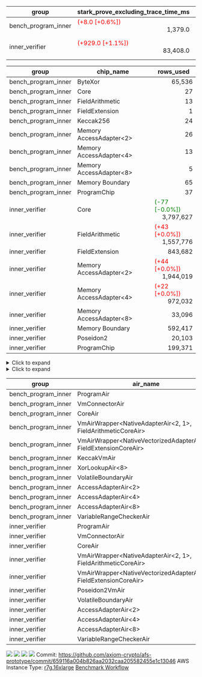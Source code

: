| group | stark_prove_excluding_trace_time_ms | total_cells | total_cells_used | total_proof_time_ms | trace_gen_time_ms | verify_program_compile_ms |
| --- | --- | --- | --- | --- | --- | --- |
| bench_program_inner | <span style="color: red">(+8.0 [+0.6%])</span> <div style='text-align: right'>1,379.0</div>  | <div style='text-align: right'>1,916,220</div>  | <div style='text-align: right'>146,113</div>  | <span style="color: red">(+9.0 [+0.6%])</span> <div style='text-align: right'>1,401.0</div>  | <span style="color: red">(+1.0 [+4.8%])</span> <div style='text-align: right'>22.0</div>  |  |
| inner_verifier | <span style="color: red">(+929.0 [+1.1%])</span> <div style='text-align: right'>83,408.0</div>  | <div style='text-align: right'>690,356,248</div>  | <span style="color: green">(-2,560 [-0.0%])</span> <div style='text-align: right'>362,580,414</div>  | <span style="color: red">(+1,355.0 [+1.4%])</span> <div style='text-align: right'>97,983.0</div>  | <span style="color: red">(+426.0 [+3.0%])</span> <div style='text-align: right'>14,575.0</div>  | <span style="color: red">(+49.0 [+0.1%])</span> <div style='text-align: right'>45,773.0</div>  |

| group | chip_name | rows_used |
| --- | --- | --- |
| bench_program_inner | ByteXor | <div style='text-align: right'>65,536</div>  |
| bench_program_inner | Core | <div style='text-align: right'>27</div>  |
| bench_program_inner | FieldArithmetic | <div style='text-align: right'>13</div>  |
| bench_program_inner | FieldExtension | <div style='text-align: right'>1</div>  |
| bench_program_inner | Keccak256 | <div style='text-align: right'>24</div>  |
| bench_program_inner | Memory AccessAdapter<2> | <div style='text-align: right'>26</div>  |
| bench_program_inner | Memory AccessAdapter<4> | <div style='text-align: right'>13</div>  |
| bench_program_inner | Memory AccessAdapter<8> | <div style='text-align: right'>5</div>  |
| bench_program_inner | Memory Boundary | <div style='text-align: right'>65</div>  |
| bench_program_inner | ProgramChip | <div style='text-align: right'>37</div>  |
| inner_verifier | Core | <span style="color: green">(-77 [-0.0%])</span> <div style='text-align: right'>3,797,627</div>  |
| inner_verifier | FieldArithmetic | <span style="color: red">(+43 [+0.0%])</span> <div style='text-align: right'>1,557,776</div>  |
| inner_verifier | FieldExtension | <div style='text-align: right'>843,682</div>  |
| inner_verifier | Memory AccessAdapter<2> | <span style="color: red">(+44 [+0.0%])</span> <div style='text-align: right'>1,944,019</div>  |
| inner_verifier | Memory AccessAdapter<4> | <span style="color: red">(+22 [+0.0%])</span> <div style='text-align: right'>972,032</div>  |
| inner_verifier | Memory AccessAdapter<8> | <div style='text-align: right'>33,096</div>  |
| inner_verifier | Memory Boundary | <div style='text-align: right'>592,417</div>  |
| inner_verifier | Poseidon2 | <div style='text-align: right'>20,103</div>  |
| inner_verifier | ProgramChip | <div style='text-align: right'>199,371</div>  |

<details>
<summary>Click to expand</summary>

| group | dsl_ir | opcode | frequency |
| --- | --- | --- | --- |
| bench_program_inner |  | JAL | <div style='text-align: right'>1</div>  |
| bench_program_inner |  | STOREW | <div style='text-align: right'>2</div>  |
| bench_program_inner | AddE | FE4ADD | <div style='text-align: right'>1</div>  |
| bench_program_inner | AddF | ADD | <div style='text-align: right'>1</div>  |
| bench_program_inner | AddVI | ADD | <div style='text-align: right'>6</div>  |
| bench_program_inner | Alloc | ADD | <div style='text-align: right'>2</div>  |
| bench_program_inner | Alloc | LOADW | <div style='text-align: right'>2</div>  |
| bench_program_inner | Alloc | MUL | <div style='text-align: right'>2</div>  |
| bench_program_inner | For | ADD | <div style='text-align: right'>2</div>  |
| bench_program_inner | For | BNE | <div style='text-align: right'>3</div>  |
| bench_program_inner | For | JAL | <div style='text-align: right'>1</div>  |
| bench_program_inner | For | STOREW | <div style='text-align: right'>1</div>  |
| bench_program_inner | IfEqI | BNE | <div style='text-align: right'>2</div>  |
| bench_program_inner | ImmE | STOREW | <div style='text-align: right'>8</div>  |
| bench_program_inner | ImmF | STOREW | <div style='text-align: right'>2</div>  |
| bench_program_inner | ImmV | STOREW | <div style='text-align: right'>3</div>  |
| bench_program_inner | Keccak256 | KECCAK256 | <div style='text-align: right'>1</div>  |
| bench_program_inner | StoreV | STOREW2 | <div style='text-align: right'>2</div>  |
| inner_verifier |  | JAL | <div style='text-align: right'>1</div>  |
| inner_verifier |  | STOREW | <div style='text-align: right'>2</div>  |
| inner_verifier | AddE | FE4ADD | <div style='text-align: right'>223,919</div>  |
| inner_verifier | AddEFFI | LOADW | <div style='text-align: right'>128</div>  |
| inner_verifier | AddEFFI | STOREW | <div style='text-align: right'>384</div>  |
| inner_verifier | AddEFI | ADD | <div style='text-align: right'>188</div>  |
| inner_verifier | AddEI | ADD | <div style='text-align: right'>66,940</div>  |
| inner_verifier | AddFI | ADD | <span style="color: red">(+43 [+0.3%])</span> <div style='text-align: right'>12,432</div>  |
| inner_verifier | AddV | ADD | <div style='text-align: right'>6,049</div>  |
| inner_verifier | AddVI | ADD | <div style='text-align: right'>271,881</div>  |
| inner_verifier | Alloc | ADD | <div style='text-align: right'>23,942</div>  |
| inner_verifier | Alloc | LOADW | <div style='text-align: right'>23,942</div>  |
| inner_verifier | Alloc | MUL | <div style='text-align: right'>14,447</div>  |
| inner_verifier | AssertEqE | BNE | <div style='text-align: right'>132</div>  |
| inner_verifier | AssertEqEI | BNE | <div style='text-align: right'>4</div>  |
| inner_verifier | AssertEqF | BNE | <div style='text-align: right'>4,054</div>  |
| inner_verifier | AssertEqV | BNE | <div style='text-align: right'>1,182</div>  |
| inner_verifier | AssertEqVI | BNE | <div style='text-align: right'>149</div>  |
| inner_verifier | CycleTrackerEnd | CT_END | <div style='text-align: right'>104,398</div>  |
| inner_verifier | CycleTrackerStart | CT_START | <div style='text-align: right'>104,398</div>  |
| inner_verifier | DivE | BBE4DIV | <div style='text-align: right'>195,093</div>  |
| inner_verifier | DivEIN | BBE4DIV | <div style='text-align: right'>30</div>  |
| inner_verifier | DivEIN | STOREW | <div style='text-align: right'>120</div>  |
| inner_verifier | DivFIN | DIV | <div style='text-align: right'>72</div>  |
| inner_verifier | For | ADD | <div style='text-align: right'>528,357</div>  |
| inner_verifier | For | BNE | <div style='text-align: right'>546,986</div>  |
| inner_verifier | For | JAL | <div style='text-align: right'>18,629</div>  |
| inner_verifier | For | LOADW | <div style='text-align: right'>966</div>  |
| inner_verifier | For | STOREW | <div style='text-align: right'>17,663</div>  |
| inner_verifier | HintBitsF | HINT_BITS | <div style='text-align: right'>22</div>  |
| inner_verifier | HintInputVec | HINT_INPUT | <div style='text-align: right'>9,495</div>  |
| inner_verifier | IfEq | BNE | <div style='text-align: right'>6,158</div>  |
| inner_verifier | IfEqI | BNE | <div style='text-align: right'>121,363</div>  |
| inner_verifier | IfEqI | JAL | <span style="color: green">(-77 [-0.8%])</span> <div style='text-align: right'>9,197</div>  |
| inner_verifier | IfNe | BEQ | <div style='text-align: right'>6,893</div>  |
| inner_verifier | IfNe | JAL | <div style='text-align: right'>21</div>  |
| inner_verifier | IfNeI | BEQ | <div style='text-align: right'>1,006</div>  |
| inner_verifier | ImmE | STOREW | <div style='text-align: right'>12,388</div>  |
| inner_verifier | ImmF | STOREW | <div style='text-align: right'>14,525</div>  |
| inner_verifier | ImmV | STOREW | <div style='text-align: right'>21,682</div>  |
| inner_verifier | LoadE | LOADW | <div style='text-align: right'>41,480</div>  |
| inner_verifier | LoadE | LOADW2 | <div style='text-align: right'>800,736</div>  |
| inner_verifier | LoadF | LOADW | <div style='text-align: right'>11,473</div>  |
| inner_verifier | LoadF | LOADW2 | <div style='text-align: right'>299,007</div>  |
| inner_verifier | LoadV | LOADW | <div style='text-align: right'>11,595</div>  |
| inner_verifier | LoadV | LOADW2 | <div style='text-align: right'>64,069</div>  |
| inner_verifier | MulE | BBE4MUL | <div style='text-align: right'>408,232</div>  |
| inner_verifier | MulEF | MUL | <div style='text-align: right'>1,668</div>  |
| inner_verifier | MulEFI | MUL | <div style='text-align: right'>1,424</div>  |
| inner_verifier | MulEI | BBE4MUL | <div style='text-align: right'>2,570</div>  |
| inner_verifier | MulEI | STOREW | <div style='text-align: right'>10,280</div>  |
| inner_verifier | MulF | MUL | <div style='text-align: right'>22,173</div>  |
| inner_verifier | MulFI | MUL | <div style='text-align: right'>12</div>  |
| inner_verifier | MulV | MUL | <div style='text-align: right'>682</div>  |
| inner_verifier | MulVI | MUL | <div style='text-align: right'>8,259</div>  |
| inner_verifier | NegE | MUL | <div style='text-align: right'>184</div>  |
| inner_verifier | Poseidon2CompressBabyBear | COMP_POS2 | <div style='text-align: right'>7,224</div>  |
| inner_verifier | Poseidon2PermuteBabyBear | PERM_POS2 | <div style='text-align: right'>12,879</div>  |
| inner_verifier | StoreE | STOREW | <div style='text-align: right'>11,244</div>  |
| inner_verifier | StoreE | STOREW2 | <div style='text-align: right'>11,156</div>  |
| inner_verifier | StoreF | STOREW | <div style='text-align: right'>12,380</div>  |
| inner_verifier | StoreF | STOREW2 | <div style='text-align: right'>101,810</div>  |
| inner_verifier | StoreHintWord | ADD | <div style='text-align: right'>192,455</div>  |
| inner_verifier | StoreHintWord | SHINTW | <div style='text-align: right'>202,632</div>  |
| inner_verifier | StoreV | STOREW | <div style='text-align: right'>1,394</div>  |
| inner_verifier | StoreV | STOREW2 | <div style='text-align: right'>24,133</div>  |
| inner_verifier | SubE | FE4SUB | <div style='text-align: right'>13,838</div>  |
| inner_verifier | SubEF | LOADW | <div style='text-align: right'>1,168,350</div>  |
| inner_verifier | SubEF | SUB | <div style='text-align: right'>389,450</div>  |
| inner_verifier | SubEFI | ADD | <div style='text-align: right'>1,256</div>  |
| inner_verifier | SubEI | ADD | <div style='text-align: right'>240</div>  |
| inner_verifier | SubV | SUB | <div style='text-align: right'>14,040</div>  |
| inner_verifier | SubVI | SUB | <div style='text-align: right'>1,268</div>  |
| inner_verifier | SubVIN | SUB | <div style='text-align: right'>357</div>  |

</details>

<details>
<summary>Click to expand</summary>

| group | air_name | dsl_ir | opcode | cells_used |
| --- | --- | --- | --- | --- |
| bench_program_inner | Boundary |  | JAL | <div style='text-align: right'>19</div>  |
| bench_program_inner | CoreAir |  | JAL | <div style='text-align: right'>60</div>  |
| bench_program_inner | Boundary |  | STOREW | <div style='text-align: right'>38</div>  |
| bench_program_inner | CoreAir |  | STOREW | <div style='text-align: right'>120</div>  |
| bench_program_inner | <NativeVectorizedAdapterAir<4>,FieldExtensionCoreAir> | AddE | FE4ADD | <div style='text-align: right'>40</div>  |
| bench_program_inner | AccessAdapter<2> | AddE | FE4ADD | <div style='text-align: right'>66</div>  |
| bench_program_inner | AccessAdapter<4> | AddE | FE4ADD | <div style='text-align: right'>39</div>  |
| bench_program_inner | Boundary | AddE | FE4ADD | <div style='text-align: right'>76</div>  |
| bench_program_inner | <NativeAdapterAir<2, 1>,FieldArithmeticCoreAir> | AddF | ADD | <div style='text-align: right'>30</div>  |
| bench_program_inner | Boundary | AddF | ADD | <div style='text-align: right'>19</div>  |
| bench_program_inner | <NativeAdapterAir<2, 1>,FieldArithmeticCoreAir> | AddVI | ADD | <div style='text-align: right'>180</div>  |
| bench_program_inner | Boundary | AddVI | ADD | <div style='text-align: right'>38</div>  |
| bench_program_inner | <NativeAdapterAir<2, 1>,FieldArithmeticCoreAir> | Alloc | ADD | <div style='text-align: right'>60</div>  |
| bench_program_inner | Boundary | Alloc | LOADW | <div style='text-align: right'>38</div>  |
| bench_program_inner | CoreAir | Alloc | LOADW | <div style='text-align: right'>120</div>  |
| bench_program_inner | <NativeAdapterAir<2, 1>,FieldArithmeticCoreAir> | Alloc | MUL | <div style='text-align: right'>60</div>  |
| bench_program_inner | <NativeAdapterAir<2, 1>,FieldArithmeticCoreAir> | For | ADD | <div style='text-align: right'>60</div>  |
| bench_program_inner | CoreAir | For | BNE | <div style='text-align: right'>180</div>  |
| bench_program_inner | CoreAir | For | JAL | <div style='text-align: right'>60</div>  |
| bench_program_inner | Boundary | For | STOREW | <div style='text-align: right'>19</div>  |
| bench_program_inner | CoreAir | For | STOREW | <div style='text-align: right'>60</div>  |
| bench_program_inner | CoreAir | IfEqI | BNE | <div style='text-align: right'>120</div>  |
| bench_program_inner | Boundary | ImmE | STOREW | <div style='text-align: right'>152</div>  |
| bench_program_inner | CoreAir | ImmE | STOREW | <div style='text-align: right'>480</div>  |
| bench_program_inner | Boundary | ImmF | STOREW | <div style='text-align: right'>38</div>  |
| bench_program_inner | CoreAir | ImmF | STOREW | <div style='text-align: right'>120</div>  |
| bench_program_inner | Boundary | ImmV | STOREW | <div style='text-align: right'>38</div>  |
| bench_program_inner | CoreAir | ImmV | STOREW | <div style='text-align: right'>180</div>  |
| bench_program_inner | AccessAdapter<2> | Keccak256 | KECCAK256 | <div style='text-align: right'>220</div>  |
| bench_program_inner | AccessAdapter<4> | Keccak256 | KECCAK256 | <div style='text-align: right'>130</div>  |
| bench_program_inner | AccessAdapter<8> | Keccak256 | KECCAK256 | <div style='text-align: right'>85</div>  |
| bench_program_inner | Boundary | Keccak256 | KECCAK256 | <div style='text-align: right'>722</div>  |
| bench_program_inner | KeccakVmAir | Keccak256 | KECCAK256 | <div style='text-align: right'>76,752</div>  |
| bench_program_inner | Boundary | StoreV | STOREW2 | <div style='text-align: right'>38</div>  |
| bench_program_inner | CoreAir | StoreV | STOREW2 | <div style='text-align: right'>120</div>  |
| inner_verifier | Boundary |  | JAL | <div style='text-align: right'>19</div>  |
| inner_verifier | CoreAir |  | JAL | <div style='text-align: right'>60</div>  |
| inner_verifier | Boundary |  | STOREW | <div style='text-align: right'>38</div>  |
| inner_verifier | CoreAir |  | STOREW | <div style='text-align: right'>120</div>  |
| inner_verifier | <NativeVectorizedAdapterAir<4>,FieldExtensionCoreAir> | AddE | FE4ADD | <div style='text-align: right'>8,956,760</div>  |
| inner_verifier | AccessAdapter<2> | AddE | FE4ADD | <div style='text-align: right'>1,105,742</div>  |
| inner_verifier | AccessAdapter<4> | AddE | FE4ADD | <div style='text-align: right'>653,393</div>  |
| inner_verifier | Boundary | AddE | FE4ADD | <div style='text-align: right'>2,075,560</div>  |
| inner_verifier | AccessAdapter<2> | AddEFFI | LOADW | <div style='text-align: right'>913</div>  |
| inner_verifier | AccessAdapter<4> | AddEFFI | LOADW | <div style='text-align: right'>1,079</div>  |
| inner_verifier | Boundary | AddEFFI | LOADW | <div style='text-align: right'>418</div>  |
| inner_verifier | CoreAir | AddEFFI | LOADW | <div style='text-align: right'>7,680</div>  |
| inner_verifier | AccessAdapter<2> | AddEFFI | STOREW | <div style='text-align: right'>913</div>  |
| inner_verifier | Boundary | AddEFFI | STOREW | <div style='text-align: right'>1,254</div>  |
| inner_verifier | CoreAir | AddEFFI | STOREW | <div style='text-align: right'>23,040</div>  |
| inner_verifier | <NativeAdapterAir<2, 1>,FieldArithmeticCoreAir> | AddEFI | ADD | <div style='text-align: right'>5,640</div>  |
| inner_verifier | AccessAdapter<2> | AddEFI | ADD | <div style='text-align: right'>572</div>  |
| inner_verifier | AccessAdapter<4> | AddEFI | ADD | <div style='text-align: right'>338</div>  |
| inner_verifier | Boundary | AddEFI | ADD | <div style='text-align: right'>2,128</div>  |
| inner_verifier | <NativeAdapterAir<2, 1>,FieldArithmeticCoreAir> | AddEI | ADD | <div style='text-align: right'>2,008,200</div>  |
| inner_verifier | AccessAdapter<2> | AddEI | ADD | <span style="color: red">(+242 [+0.1%])</span> <div style='text-align: right'>372,856</div>  |
| inner_verifier | AccessAdapter<4> | AddEI | ADD | <span style="color: red">(+143 [+0.1%])</span> <div style='text-align: right'>220,324</div>  |
| inner_verifier | Boundary | AddEI | ADD | <div style='text-align: right'>1,132,096</div>  |
| inner_verifier | <NativeAdapterAir<2, 1>,FieldArithmeticCoreAir> | AddFI | ADD | <span style="color: red">(+1,290 [+0.3%])</span> <div style='text-align: right'>372,960</div>  |
| inner_verifier | Boundary | AddFI | ADD | <div style='text-align: right'>437</div>  |
| inner_verifier | <NativeAdapterAir<2, 1>,FieldArithmeticCoreAir> | AddV | ADD | <div style='text-align: right'>181,470</div>  |
| inner_verifier | Boundary | AddV | ADD | <div style='text-align: right'>38</div>  |
| inner_verifier | <NativeAdapterAir<2, 1>,FieldArithmeticCoreAir> | AddVI | ADD | <div style='text-align: right'>8,156,430</div>  |
| inner_verifier | Boundary | AddVI | ADD | <div style='text-align: right'>14,877</div>  |
| inner_verifier | <NativeAdapterAir<2, 1>,FieldArithmeticCoreAir> | Alloc | ADD | <div style='text-align: right'>718,260</div>  |
| inner_verifier | Boundary | Alloc | LOADW | <div style='text-align: right'>1,653</div>  |
| inner_verifier | CoreAir | Alloc | LOADW | <div style='text-align: right'>1,436,520</div>  |
| inner_verifier | <NativeAdapterAir<2, 1>,FieldArithmeticCoreAir> | Alloc | MUL | <div style='text-align: right'>433,410</div>  |
| inner_verifier | AccessAdapter<2> | Alloc | MUL | <div style='text-align: right'>22</div>  |
| inner_verifier | AccessAdapter<4> | Alloc | MUL | <div style='text-align: right'>26</div>  |
| inner_verifier | AccessAdapter<2> | AssertEqE | BNE | <div style='text-align: right'>726</div>  |
| inner_verifier | AccessAdapter<4> | AssertEqE | BNE | <div style='text-align: right'>429</div>  |
| inner_verifier | CoreAir | AssertEqE | BNE | <div style='text-align: right'>7,920</div>  |
| inner_verifier | AccessAdapter<2> | AssertEqEI | BNE | <div style='text-align: right'>22</div>  |
| inner_verifier | AccessAdapter<4> | AssertEqEI | BNE | <div style='text-align: right'>13</div>  |
| inner_verifier | CoreAir | AssertEqEI | BNE | <div style='text-align: right'>240</div>  |
| inner_verifier | CoreAir | AssertEqF | BNE | <div style='text-align: right'>243,240</div>  |
| inner_verifier | CoreAir | AssertEqV | BNE | <div style='text-align: right'>70,920</div>  |
| inner_verifier | CoreAir | AssertEqVI | BNE | <div style='text-align: right'>8,940</div>  |
| inner_verifier | CoreAir | CycleTrackerEnd | CT_END | <div style='text-align: right'>6,263,880</div>  |
| inner_verifier | CoreAir | CycleTrackerStart | CT_START | <div style='text-align: right'>6,263,880</div>  |
| inner_verifier | <NativeVectorizedAdapterAir<4>,FieldExtensionCoreAir> | DivE | BBE4DIV | <div style='text-align: right'>7,803,720</div>  |
| inner_verifier | AccessAdapter<2> | DivE | BBE4DIV | <div style='text-align: right'>8,568,142</div>  |
| inner_verifier | AccessAdapter<4> | DivE | BBE4DIV | <div style='text-align: right'>5,062,993</div>  |
| inner_verifier | <NativeVectorizedAdapterAir<4>,FieldExtensionCoreAir> | DivEIN | BBE4DIV | <div style='text-align: right'>1,200</div>  |
| inner_verifier | AccessAdapter<2> | DivEIN | BBE4DIV | <div style='text-align: right'>1,232</div>  |
| inner_verifier | AccessAdapter<4> | DivEIN | BBE4DIV | <div style='text-align: right'>728</div>  |
| inner_verifier | Boundary | DivEIN | BBE4DIV | <div style='text-align: right'>456</div>  |
| inner_verifier | AccessAdapter<2> | DivEIN | STOREW | <div style='text-align: right'>429</div>  |
| inner_verifier | AccessAdapter<4> | DivEIN | STOREW | <div style='text-align: right'>117</div>  |
| inner_verifier | CoreAir | DivEIN | STOREW | <div style='text-align: right'>7,200</div>  |
| inner_verifier | <NativeAdapterAir<2, 1>,FieldArithmeticCoreAir> | DivFIN | DIV | <div style='text-align: right'>2,160</div>  |
| inner_verifier | <NativeAdapterAir<2, 1>,FieldArithmeticCoreAir> | For | ADD | <div style='text-align: right'>15,850,710</div>  |
| inner_verifier | CoreAir | For | BNE | <div style='text-align: right'>32,819,160</div>  |
| inner_verifier | AccessAdapter<2> | For | JAL | <div style='text-align: right'>429</div>  |
| inner_verifier | AccessAdapter<4> | For | JAL | <div style='text-align: right'>507</div>  |
| inner_verifier | CoreAir | For | JAL | <div style='text-align: right'>1,117,740</div>  |
| inner_verifier | Boundary | For | LOADW | <div style='text-align: right'>399</div>  |
| inner_verifier | CoreAir | For | LOADW | <div style='text-align: right'>57,960</div>  |
| inner_verifier | Boundary | For | STOREW | <div style='text-align: right'>912</div>  |
| inner_verifier | CoreAir | For | STOREW | <div style='text-align: right'>1,059,780</div>  |
| inner_verifier | CoreAir | HintBitsF | HINT_BITS | <div style='text-align: right'>1,320</div>  |
| inner_verifier | CoreAir | HintInputVec | HINT_INPUT | <div style='text-align: right'>569,700</div>  |
| inner_verifier | CoreAir | IfEq | BNE | <div style='text-align: right'>369,480</div>  |
| inner_verifier | CoreAir | IfEqI | BNE | <div style='text-align: right'>7,281,780</div>  |
| inner_verifier | CoreAir | IfEqI | JAL | <span style="color: green">(-4,620 [-0.8%])</span> <div style='text-align: right'>551,820</div>  |
| inner_verifier | CoreAir | IfNe | BEQ | <div style='text-align: right'>413,580</div>  |
| inner_verifier | CoreAir | IfNe | JAL | <div style='text-align: right'>1,260</div>  |
| inner_verifier | CoreAir | IfNeI | BEQ | <div style='text-align: right'>60,360</div>  |
| inner_verifier | AccessAdapter<2> | ImmE | STOREW | <div style='text-align: right'>3,366</div>  |
| inner_verifier | AccessAdapter<4> | ImmE | STOREW | <div style='text-align: right'>1,989</div>  |
| inner_verifier | Boundary | ImmE | STOREW | <div style='text-align: right'>214,852</div>  |
| inner_verifier | CoreAir | ImmE | STOREW | <div style='text-align: right'>743,280</div>  |
| inner_verifier | Boundary | ImmF | STOREW | <div style='text-align: right'>2,337</div>  |
| inner_verifier | CoreAir | ImmF | STOREW | <div style='text-align: right'>871,500</div>  |
| inner_verifier | Boundary | ImmV | STOREW | <div style='text-align: right'>15,067</div>  |
| inner_verifier | CoreAir | ImmV | STOREW | <div style='text-align: right'>1,300,920</div>  |
| inner_verifier | AccessAdapter<2> | LoadE | LOADW | <div style='text-align: right'>61,116</div>  |
| inner_verifier | AccessAdapter<4> | LoadE | LOADW | <div style='text-align: right'>36,114</div>  |
| inner_verifier | Boundary | LoadE | LOADW | <div style='text-align: right'>505,172</div>  |
| inner_verifier | CoreAir | LoadE | LOADW | <div style='text-align: right'>2,488,800</div>  |
| inner_verifier | AccessAdapter<2> | LoadE | LOADW2 | <div style='text-align: right'>24,090</div>  |
| inner_verifier | AccessAdapter<4> | LoadE | LOADW2 | <div style='text-align: right'>14,235</div>  |
| inner_verifier | Boundary | LoadE | LOADW2 | <div style='text-align: right'>76</div>  |
| inner_verifier | CoreAir | LoadE | LOADW2 | <div style='text-align: right'>48,044,160</div>  |
| inner_verifier | AccessAdapter<2> | LoadF | LOADW | <div style='text-align: right'>22,176</div>  |
| inner_verifier | AccessAdapter<4> | LoadF | LOADW | <div style='text-align: right'>13,104</div>  |
| inner_verifier | AccessAdapter<8> | LoadF | LOADW | <div style='text-align: right'>8,568</div>  |
| inner_verifier | Boundary | LoadF | LOADW | <div style='text-align: right'>494</div>  |
| inner_verifier | CoreAir | LoadF | LOADW | <div style='text-align: right'>688,380</div>  |
| inner_verifier | AccessAdapter<2> | LoadF | LOADW2 | <div style='text-align: right'>605</div>  |
| inner_verifier | AccessAdapter<4> | LoadF | LOADW2 | <div style='text-align: right'>364</div>  |
| inner_verifier | AccessAdapter<8> | LoadF | LOADW2 | <div style='text-align: right'>391</div>  |
| inner_verifier | Boundary | LoadF | LOADW2 | <div style='text-align: right'>532</div>  |
| inner_verifier | CoreAir | LoadF | LOADW2 | <div style='text-align: right'>17,940,420</div>  |
| inner_verifier | Boundary | LoadV | LOADW | <div style='text-align: right'>13,737</div>  |
| inner_verifier | CoreAir | LoadV | LOADW | <div style='text-align: right'>695,700</div>  |
| inner_verifier | Boundary | LoadV | LOADW2 | <div style='text-align: right'>1,615</div>  |
| inner_verifier | CoreAir | LoadV | LOADW2 | <div style='text-align: right'>3,844,140</div>  |
| inner_verifier | <NativeVectorizedAdapterAir<4>,FieldExtensionCoreAir> | MulE | BBE4MUL | <div style='text-align: right'>16,329,280</div>  |
| inner_verifier | AccessAdapter<2> | MulE | BBE4MUL | <span style="color: red">(+242 [+0.0%])</span> <div style='text-align: right'>492,976</div>  |
| inner_verifier | AccessAdapter<4> | MulE | BBE4MUL | <span style="color: red">(+143 [+0.0%])</span> <div style='text-align: right'>291,304</div>  |
| inner_verifier | Boundary | MulE | BBE4MUL | <div style='text-align: right'>1,215,924</div>  |
| inner_verifier | <NativeAdapterAir<2, 1>,FieldArithmeticCoreAir> | MulEF | MUL | <div style='text-align: right'>50,040</div>  |
| inner_verifier | AccessAdapter<2> | MulEF | MUL | <div style='text-align: right'>8,272</div>  |
| inner_verifier | AccessAdapter<4> | MulEF | MUL | <div style='text-align: right'>4,888</div>  |
| inner_verifier | Boundary | MulEF | MUL | <div style='text-align: right'>912</div>  |
| inner_verifier | <NativeAdapterAir<2, 1>,FieldArithmeticCoreAir> | MulEFI | MUL | <div style='text-align: right'>42,720</div>  |
| inner_verifier | AccessAdapter<2> | MulEFI | MUL | <div style='text-align: right'>1,892</div>  |
| inner_verifier | AccessAdapter<4> | MulEFI | MUL | <div style='text-align: right'>1,118</div>  |
| inner_verifier | Boundary | MulEFI | MUL | <div style='text-align: right'>24,092</div>  |
| inner_verifier | <NativeVectorizedAdapterAir<4>,FieldExtensionCoreAir> | MulEI | BBE4MUL | <div style='text-align: right'>102,800</div>  |
| inner_verifier | AccessAdapter<2> | MulEI | BBE4MUL | <div style='text-align: right'>156,728</div>  |
| inner_verifier | AccessAdapter<4> | MulEI | BBE4MUL | <div style='text-align: right'>92,612</div>  |
| inner_verifier | Boundary | MulEI | BBE4MUL | <div style='text-align: right'>153,596</div>  |
| inner_verifier | AccessAdapter<2> | MulEI | STOREW | <div style='text-align: right'>56,298</div>  |
| inner_verifier | AccessAdapter<4> | MulEI | STOREW | <div style='text-align: right'>33,137</div>  |
| inner_verifier | Boundary | MulEI | STOREW | <div style='text-align: right'>57</div>  |
| inner_verifier | CoreAir | MulEI | STOREW | <div style='text-align: right'>616,800</div>  |
| inner_verifier | <NativeAdapterAir<2, 1>,FieldArithmeticCoreAir> | MulF | MUL | <div style='text-align: right'>665,190</div>  |
| inner_verifier | Boundary | MulF | MUL | <div style='text-align: right'>19</div>  |
| inner_verifier | <NativeAdapterAir<2, 1>,FieldArithmeticCoreAir> | MulFI | MUL | <div style='text-align: right'>360</div>  |
| inner_verifier | Boundary | MulFI | MUL | <div style='text-align: right'>19</div>  |
| inner_verifier | <NativeAdapterAir<2, 1>,FieldArithmeticCoreAir> | MulV | MUL | <div style='text-align: right'>20,460</div>  |
| inner_verifier | Boundary | MulV | MUL | <div style='text-align: right'>12,901</div>  |
| inner_verifier | <NativeAdapterAir<2, 1>,FieldArithmeticCoreAir> | MulVI | MUL | <div style='text-align: right'>247,770</div>  |
| inner_verifier | Boundary | MulVI | MUL | <div style='text-align: right'>133</div>  |
| inner_verifier | <NativeAdapterAir<2, 1>,FieldArithmeticCoreAir> | NegE | MUL | <div style='text-align: right'>5,520</div>  |
| inner_verifier | AccessAdapter<2> | NegE | MUL | <div style='text-align: right'>1,122</div>  |
| inner_verifier | AccessAdapter<4> | NegE | MUL | <div style='text-align: right'>663</div>  |
| inner_verifier | Boundary | NegE | MUL | <div style='text-align: right'>2,356</div>  |
| inner_verifier | AccessAdapter<2> | Poseidon2CompressBabyBear | COMP_POS2 | <div style='text-align: right'>298,452</div>  |
| inner_verifier | AccessAdapter<4> | Poseidon2CompressBabyBear | COMP_POS2 | <div style='text-align: right'>176,358</div>  |
| inner_verifier | AccessAdapter<8> | Poseidon2CompressBabyBear | COMP_POS2 | <div style='text-align: right'>115,311</div>  |
| inner_verifier | Poseidon2VmAir<BabyBear> | Poseidon2CompressBabyBear | COMP_POS2 | <div style='text-align: right'>3,019,632</div>  |
| inner_verifier | AccessAdapter<2> | Poseidon2PermuteBabyBear | PERM_POS2 | <div style='text-align: right'>605,022</div>  |
| inner_verifier | AccessAdapter<4> | Poseidon2PermuteBabyBear | PERM_POS2 | <div style='text-align: right'>357,656</div>  |
| inner_verifier | AccessAdapter<8> | Poseidon2PermuteBabyBear | PERM_POS2 | <div style='text-align: right'>235,450</div>  |
| inner_verifier | Poseidon2VmAir<BabyBear> | Poseidon2PermuteBabyBear | PERM_POS2 | <div style='text-align: right'>5,383,422</div>  |
| inner_verifier | AccessAdapter<2> | StoreE | STOREW | <div style='text-align: right'>7,898</div>  |
| inner_verifier | AccessAdapter<4> | StoreE | STOREW | <div style='text-align: right'>4,667</div>  |
| inner_verifier | Boundary | StoreE | STOREW | <div style='text-align: right'>213,636</div>  |
| inner_verifier | CoreAir | StoreE | STOREW | <div style='text-align: right'>674,640</div>  |
| inner_verifier | AccessAdapter<2> | StoreE | STOREW2 | <div style='text-align: right'>45,276</div>  |
| inner_verifier | AccessAdapter<4> | StoreE | STOREW2 | <div style='text-align: right'>26,754</div>  |
| inner_verifier | Boundary | StoreE | STOREW2 | <div style='text-align: right'>28,424</div>  |
| inner_verifier | CoreAir | StoreE | STOREW2 | <div style='text-align: right'>669,360</div>  |
| inner_verifier | Boundary | StoreF | STOREW | <div style='text-align: right'>235,220</div>  |
| inner_verifier | CoreAir | StoreF | STOREW | <div style='text-align: right'>742,800</div>  |
| inner_verifier | AccessAdapter<2> | StoreF | STOREW2 | <div style='text-align: right'>521,202</div>  |
| inner_verifier | AccessAdapter<4> | StoreF | STOREW2 | <div style='text-align: right'>308,126</div>  |
| inner_verifier | AccessAdapter<8> | StoreF | STOREW2 | <div style='text-align: right'>202,912</div>  |
| inner_verifier | Boundary | StoreF | STOREW2 | <div style='text-align: right'>58,596</div>  |
| inner_verifier | CoreAir | StoreF | STOREW2 | <div style='text-align: right'>6,108,600</div>  |
| inner_verifier | <NativeAdapterAir<2, 1>,FieldArithmeticCoreAir> | StoreHintWord | ADD | <div style='text-align: right'>5,773,650</div>  |
| inner_verifier | Boundary | StoreHintWord | SHINTW | <div style='text-align: right'>3,850,008</div>  |
| inner_verifier | CoreAir | StoreHintWord | SHINTW | <div style='text-align: right'>12,157,920</div>  |
| inner_verifier | Boundary | StoreV | STOREW | <div style='text-align: right'>26,486</div>  |
| inner_verifier | CoreAir | StoreV | STOREW | <div style='text-align: right'>83,640</div>  |
| inner_verifier | Boundary | StoreV | STOREW2 | <div style='text-align: right'>454,252</div>  |
| inner_verifier | CoreAir | StoreV | STOREW2 | <div style='text-align: right'>1,447,980</div>  |
| inner_verifier | <NativeVectorizedAdapterAir<4>,FieldExtensionCoreAir> | SubE | FE4SUB | <div style='text-align: right'>553,520</div>  |
| inner_verifier | AccessAdapter<2> | SubE | FE4SUB | <div style='text-align: right'>455,444</div>  |
| inner_verifier | AccessAdapter<4> | SubE | FE4SUB | <div style='text-align: right'>269,126</div>  |
| inner_verifier | Boundary | SubE | FE4SUB | <div style='text-align: right'>958,436</div>  |
| inner_verifier | AccessAdapter<2> | SubEF | LOADW | <div style='text-align: right'>4,283,950</div>  |
| inner_verifier | CoreAir | SubEF | LOADW | <div style='text-align: right'>70,101,000</div>  |
| inner_verifier | <NativeAdapterAir<2, 1>,FieldArithmeticCoreAir> | SubEF | SUB | <div style='text-align: right'>11,683,500</div>  |
| inner_verifier | AccessAdapter<2> | SubEF | SUB | <div style='text-align: right'>4,283,950</div>  |
| inner_verifier | AccessAdapter<4> | SubEF | SUB | <div style='text-align: right'>5,062,850</div>  |
| inner_verifier | <NativeAdapterAir<2, 1>,FieldArithmeticCoreAir> | SubEFI | ADD | <div style='text-align: right'>37,680</div>  |
| inner_verifier | AccessAdapter<2> | SubEFI | ADD | <div style='text-align: right'>462</div>  |
| inner_verifier | AccessAdapter<4> | SubEFI | ADD | <div style='text-align: right'>273</div>  |
| inner_verifier | Boundary | SubEFI | ADD | <div style='text-align: right'>22,344</div>  |
| inner_verifier | <NativeAdapterAir<2, 1>,FieldArithmeticCoreAir> | SubEI | ADD | <div style='text-align: right'>7,200</div>  |
| inner_verifier | AccessAdapter<2> | SubEI | ADD | <div style='text-align: right'>1,914</div>  |
| inner_verifier | AccessAdapter<4> | SubEI | ADD | <div style='text-align: right'>1,131</div>  |
| inner_verifier | Boundary | SubEI | ADD | <div style='text-align: right'>912</div>  |
| inner_verifier | <NativeAdapterAir<2, 1>,FieldArithmeticCoreAir> | SubV | SUB | <div style='text-align: right'>421,200</div>  |
| inner_verifier | Boundary | SubV | SUB | <div style='text-align: right'>76</div>  |
| inner_verifier | <NativeAdapterAir<2, 1>,FieldArithmeticCoreAir> | SubVI | SUB | <div style='text-align: right'>38,040</div>  |
| inner_verifier | Boundary | SubVI | SUB | <div style='text-align: right'>13,357</div>  |
| inner_verifier | <NativeAdapterAir<2, 1>,FieldArithmeticCoreAir> | SubVIN | SUB | <div style='text-align: right'>10,710</div>  |

</details>

| group | air_name | cells | constraints | interactions | main_cols | perm_cols | prep_cols | quotient_deg | rows |
| --- | --- | --- | --- | --- | --- | --- | --- | --- | --- |
| bench_program_inner | ProgramAir | <div style='text-align: right'>1,152</div>  | <div style='text-align: right'>4</div>  | <div style='text-align: right'>1</div>  | <div style='text-align: right'>10</div>  | <div style='text-align: right'>8</div>  |  | <div style='text-align: right'>1</div>  | <div style='text-align: right'>64</div>  |
| bench_program_inner | VmConnectorAir | <div style='text-align: right'>32</div>  | <div style='text-align: right'>8</div>  | <div style='text-align: right'>3</div>  | <div style='text-align: right'>4</div>  | <div style='text-align: right'>12</div>  | <div style='text-align: right'>1</div>  | <div style='text-align: right'>2</div>  | <div style='text-align: right'>2</div>  |
| bench_program_inner | CoreAir | <div style='text-align: right'>3,328</div>  | <div style='text-align: right'>104</div>  | <div style='text-align: right'>19</div>  | <div style='text-align: right'>60</div>  | <div style='text-align: right'>44</div>  |  | <div style='text-align: right'>2</div>  | <div style='text-align: right'>32</div>  |
| bench_program_inner | VmAirWrapper<NativeAdapterAir<2, 1>, FieldArithmeticCoreAir> | <div style='text-align: right'>1,056</div>  | <div style='text-align: right'>27</div>  | <div style='text-align: right'>15</div>  | <div style='text-align: right'>30</div>  | <div style='text-align: right'>36</div>  |  | <div style='text-align: right'>2</div>  | <div style='text-align: right'>16</div>  |
| bench_program_inner | VmAirWrapper<NativeVectorizedAdapterAir<4>, FieldExtensionCoreAir> | <div style='text-align: right'>76</div>  | <div style='text-align: right'>27</div>  | <div style='text-align: right'>15</div>  | <div style='text-align: right'>40</div>  | <div style='text-align: right'>36</div>  |  | <div style='text-align: right'>2</div>  | <div style='text-align: right'>1</div>  |
| bench_program_inner | KeccakVmAir | <div style='text-align: right'>132,544</div>  | <div style='text-align: right'>2,251</div>  | <div style='text-align: right'>235</div>  | <div style='text-align: right'>3,198</div>  | <div style='text-align: right'>944</div>  |  | <div style='text-align: right'>2</div>  | <div style='text-align: right'>32</div>  |
| bench_program_inner | XorLookupAir<8> | <div style='text-align: right'>589,824</div>  | <div style='text-align: right'>4</div>  | <div style='text-align: right'>1</div>  | <div style='text-align: right'>1</div>  | <div style='text-align: right'>8</div>  | <div style='text-align: right'>3</div>  | <div style='text-align: right'>1</div>  | <div style='text-align: right'>65,536</div>  |
| bench_program_inner | VolatileBoundaryAir | <div style='text-align: right'>4,480</div>  | <div style='text-align: right'>21</div>  | <div style='text-align: right'>6</div>  | <div style='text-align: right'>19</div>  | <div style='text-align: right'>16</div>  |  | <div style='text-align: right'>2</div>  | <div style='text-align: right'>128</div>  |
| bench_program_inner | AccessAdapterAir<2> | <div style='text-align: right'>2,240</div>  | <div style='text-align: right'>14</div>  | <div style='text-align: right'>5</div>  | <div style='text-align: right'>11</div>  | <div style='text-align: right'>24</div>  |  | <div style='text-align: right'>2</div>  | <div style='text-align: right'>64</div>  |
| bench_program_inner | AccessAdapterAir<4> | <div style='text-align: right'>1,184</div>  | <div style='text-align: right'>14</div>  | <div style='text-align: right'>5</div>  | <div style='text-align: right'>13</div>  | <div style='text-align: right'>24</div>  |  | <div style='text-align: right'>2</div>  | <div style='text-align: right'>32</div>  |
| bench_program_inner | AccessAdapterAir<8> | <div style='text-align: right'>656</div>  | <div style='text-align: right'>14</div>  | <div style='text-align: right'>5</div>  | <div style='text-align: right'>17</div>  | <div style='text-align: right'>24</div>  |  | <div style='text-align: right'>2</div>  | <div style='text-align: right'>16</div>  |
| bench_program_inner | VariableRangeCheckerAir | <div style='text-align: right'>1,179,648</div>  | <div style='text-align: right'>4</div>  | <div style='text-align: right'>1</div>  | <div style='text-align: right'>1</div>  | <div style='text-align: right'>8</div>  | <div style='text-align: right'>2</div>  | <div style='text-align: right'>1</div>  | <div style='text-align: right'>131,072</div>  |
| inner_verifier | ProgramAir | <div style='text-align: right'>4,718,592</div>  | <div style='text-align: right'>4</div>  | <div style='text-align: right'>1</div>  | <div style='text-align: right'>10</div>  | <div style='text-align: right'>8</div>  |  | <div style='text-align: right'>1</div>  | <div style='text-align: right'>262,144</div>  |
| inner_verifier | VmConnectorAir | <div style='text-align: right'>24</div>  | <div style='text-align: right'>7</div>  | <div style='text-align: right'>3</div>  | <div style='text-align: right'>4</div>  | <div style='text-align: right'>8</div>  | <div style='text-align: right'>1</div>  | <div style='text-align: right'>4</div>  | <div style='text-align: right'>2</div>  |
| inner_verifier | CoreAir | <div style='text-align: right'>335,544,320</div>  | <div style='text-align: right'>98</div>  | <div style='text-align: right'>19</div>  | <div style='text-align: right'>60</div>  | <div style='text-align: right'>20</div>  |  | <div style='text-align: right'>8</div>  | <div style='text-align: right'>4,194,304</div>  |
| inner_verifier | VmAirWrapper<NativeAdapterAir<2, 1>, FieldArithmeticCoreAir> | <div style='text-align: right'>96,468,992</div>  | <div style='text-align: right'>22</div>  | <div style='text-align: right'>15</div>  | <div style='text-align: right'>30</div>  | <div style='text-align: right'>16</div>  |  | <div style='text-align: right'>8</div>  | <div style='text-align: right'>2,097,152</div>  |
| inner_verifier | VmAirWrapper<NativeVectorizedAdapterAir<4>, FieldExtensionCoreAir> | <div style='text-align: right'>58,720,256</div>  | <div style='text-align: right'>22</div>  | <div style='text-align: right'>15</div>  | <div style='text-align: right'>40</div>  | <div style='text-align: right'>16</div>  |  | <div style='text-align: right'>8</div>  | <div style='text-align: right'>1,048,576</div>  |
| inner_verifier | Poseidon2VmAir<BabyBear> | <div style='text-align: right'>14,614,528</div>  | <div style='text-align: right'>374</div>  | <div style='text-align: right'>32</div>  | <div style='text-align: right'>418</div>  | <div style='text-align: right'>28</div>  |  | <div style='text-align: right'>8</div>  | <div style='text-align: right'>32,768</div>  |
| inner_verifier | VolatileBoundaryAir | <div style='text-align: right'>28,311,552</div>  | <div style='text-align: right'>19</div>  | <div style='text-align: right'>6</div>  | <div style='text-align: right'>19</div>  | <div style='text-align: right'>8</div>  |  | <div style='text-align: right'>8</div>  | <div style='text-align: right'>1,048,576</div>  |
| inner_verifier | AccessAdapterAir<2> | <div style='text-align: right'>96,468,992</div>  | <div style='text-align: right'>11</div>  | <div style='text-align: right'>5</div>  | <div style='text-align: right'>11</div>  | <div style='text-align: right'>12</div>  |  | <div style='text-align: right'>4</div>  | <div style='text-align: right'>4,194,304</div>  |
| inner_verifier | AccessAdapterAir<4> | <div style='text-align: right'>52,428,800</div>  | <div style='text-align: right'>11</div>  | <div style='text-align: right'>5</div>  | <div style='text-align: right'>13</div>  | <div style='text-align: right'>12</div>  |  | <div style='text-align: right'>4</div>  | <div style='text-align: right'>2,097,152</div>  |
| inner_verifier | AccessAdapterAir<8> | <div style='text-align: right'>1,900,544</div>  | <div style='text-align: right'>11</div>  | <div style='text-align: right'>5</div>  | <div style='text-align: right'>17</div>  | <div style='text-align: right'>12</div>  |  | <div style='text-align: right'>4</div>  | <div style='text-align: right'>65,536</div>  |
| inner_verifier | VariableRangeCheckerAir | <div style='text-align: right'>1,179,648</div>  | <div style='text-align: right'>4</div>  | <div style='text-align: right'>1</div>  | <div style='text-align: right'>1</div>  | <div style='text-align: right'>8</div>  | <div style='text-align: right'>2</div>  | <div style='text-align: right'>1</div>  | <div style='text-align: right'>131,072</div>  |



[![](https://axiom-public-data-staging-us-east-1.s3.us-east-1.amazonaws.com/benchmark/github/flamegraphs/659116a004b826aa2032caa205582455e1c13046/small_e2e.dsl_ir.opcode.air_name.cells_used.reverse.svg)](https://axiom-public-data-staging-us-east-1.s3.us-east-1.amazonaws.com/benchmark/github/flamegraphs/659116a004b826aa2032caa205582455e1c13046/small_e2e.dsl_ir.opcode.air_name.cells_used.reverse.svg)
[![](https://axiom-public-data-staging-us-east-1.s3.us-east-1.amazonaws.com/benchmark/github/flamegraphs/659116a004b826aa2032caa205582455e1c13046/small_e2e.dsl_ir.opcode.air_name.cells_used.svg)](https://axiom-public-data-staging-us-east-1.s3.us-east-1.amazonaws.com/benchmark/github/flamegraphs/659116a004b826aa2032caa205582455e1c13046/small_e2e.dsl_ir.opcode.air_name.cells_used.svg)
[![](https://axiom-public-data-staging-us-east-1.s3.us-east-1.amazonaws.com/benchmark/github/flamegraphs/659116a004b826aa2032caa205582455e1c13046/small_e2e.dsl_ir.opcode.frequency.reverse.svg)](https://axiom-public-data-staging-us-east-1.s3.us-east-1.amazonaws.com/benchmark/github/flamegraphs/659116a004b826aa2032caa205582455e1c13046/small_e2e.dsl_ir.opcode.frequency.reverse.svg)
[![](https://axiom-public-data-staging-us-east-1.s3.us-east-1.amazonaws.com/benchmark/github/flamegraphs/659116a004b826aa2032caa205582455e1c13046/small_e2e.dsl_ir.opcode.frequency.svg)](https://axiom-public-data-staging-us-east-1.s3.us-east-1.amazonaws.com/benchmark/github/flamegraphs/659116a004b826aa2032caa205582455e1c13046/small_e2e.dsl_ir.opcode.frequency.svg)
Commit: https://github.com/axiom-crypto/afs-prototype/commit/659116a004b826aa2032caa205582455e1c13046
AWS Instance Type: [r7g.16xlarge](https://instances.vantage.sh/aws/ec2/r7g.16xlarge)
[Benchmark Workflow](https://github.com/axiom-crypto/afs-prototype/actions/runs/11471691194)
